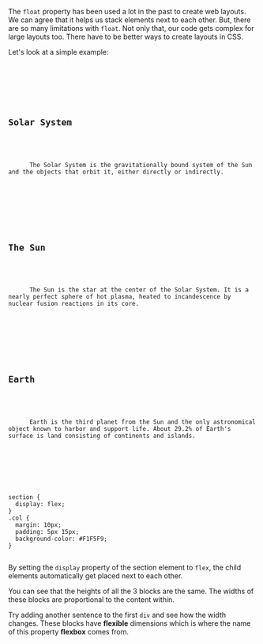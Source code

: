 The `float` property has been
used a lot in the past to create
web layouts. We can agree that
it helps us stack elements
next to each other. But, there are
so many limitations with `float`.
Not only that, our code
gets complex for large layouts too.
There have to be better ways to
create layouts in CSS.

Let's look
at a simple example:

<Editor lang="css">
<code>
<panel lang="html">
<section>
  <div class="col">
    <h2>Solar System</h2>
    <p>
      The Solar System is the gravitationally bound system of the Sun and the objects that orbit it, either directly or indirectly.
    </p>
  </div>
  <div class="col">
    <h2>The Sun</h2>
    <p>
      The Sun is the star at the center of the Solar System. It is a nearly perfect sphere of hot plasma, heated to incandescence by nuclear fusion reactions in its core.
    </p>
  </div>
  <div class="col">
    <h2>Earth</h2>
    <p>
      Earth is the third planet from the Sun and the only astronomical object known to harbor and support life. About 29.2% of Earth's surface is land consisting of continents and islands.
    </p>
  </div>
</section>
</panel>
<panel lang="css">
section {
  display: flex;
}
.col {
  margin: 10px;
  padding: 5px 15px;
  background-color: #F1F5F9;
}
</panel>
</code>
</Editor>

By setting the `display` property
of the section element to `flex`,
the child elements automatically
get placed next to each other.

You can see that the heights of all the 3
blocks are the same. The widths of
these blocks are proportional to
the content within.

Try adding another sentence to the
first `div` and see how the width
changes. These blocks have **flexible**
dimensions which is where the name of this
property **flexbox** comes from.